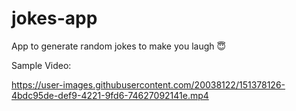 # jokes-app

App to generate random jokes to make you laugh 😇

Sample Video: 



https://user-images.githubusercontent.com/20038122/151378126-4bdc95de-def9-4221-9fd6-74627092141e.mp4

